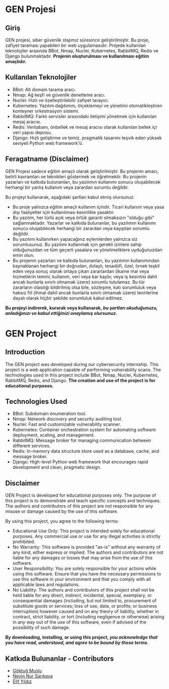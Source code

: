 # GEN Projesi

## Giriş
GEN projesi, siber güvenlik stajımız süresince geliştirilmiştir. Bu proje, zafiyet taraması yapabilen bir web uygulamasıdır. Projede kullanılan teknolojiler arasında BBot, Nmap, Nuclei, Kubernetes, RabbitMQ, Redis ve Django bulunmaktadır. **Projenin oluşturulması ve kullanılması eğitim amaçlıdır.**

## Kullanılan Teknolojiler
* BBot: Alt domain tarama aracı.
* Nmap: Ağ keşfi ve güvenlik denetleme aracı.
* Nuclei: Hızlı ve özelleştirilebilir zafiyet tarayıcı.
* Kubernetes: Yazılım dağıtımını, ölçeklemeyi ve yönetimi otomatikleştiren konteyner orkestrasyon sistemi.
* RabbitMQ: Farklı servisler arasındaki iletişimi yönetmek için kullanılan mesaj aracısı.
* Redis: Veritabanı, önbellek ve mesaj aracısı olarak kullanılan bellek içi veri yapısı deposu.
* Django: Hızlı geliştirme ve temiz, pragmatik tasarımı teşvik eden yüksek seviyeli Python web framework'ü.

## Feragatname (Disclaimer)
GEN Projesi sadece eğitim amaçlı olarak geliştirilmiştir. Bu projenin amacı, belirli kavramları ve teknikleri göstermek ve öğretmektir. Bu projenin yazarları ve katkıda bulunanları, bu yazılımın kullanımı sonucu oluşabilecek herhangi bir yanlış kullanım veya zarardan sorumlu değildir.

Bu projeyi kullanarak, aşağıdaki şartları kabul etmiş olursunuz:

* Bu proje yalnızca eğitim amaçlı kullanım içindir. Ticari kullanım veya yasa dışı faaliyetler için kullanılması kesinlikle yasaktır.
* Bu yazılım, her türlü açık veya örtük garanti olmaksızın "olduğu gibi" sağlanmaktadır. Yazarlar ve katkıda bulunanlar, bu yazılımın kullanımı sonucu oluşabilecek herhangi bir zarardan veya kayıptan sorumlu değildir.
* Bu yazılımı kullanırken yapacağınız eylemlerden yalnızca siz sorumlusunuz. Bu yazılımı kullanmak için gerekli izinlere sahip olduğunuzdan ve tüm geçerli yasalara ve yönetmeliklere uyduğunuzdan emin olun.
* Bu projenin yazarları ve katkıda bulunanları, bu yazılımın kullanımından kaynaklanan herhangi bir doğrudan, dolaylı, tesadüfi, özel, örnek teşkil eden veya sonuç olarak ortaya çıkan zararlardan (ikame mal veya hizmetlerin temini; kullanım, veri veya kar kaybı; veya iş kesintisi dahil ancak bunlarla sınırlı olmamak üzere) sorumlu tutulamaz. Bu tür zararların olasılığı bildirilmiş olsa bile, sözleşme, katı sorumluluk veya haksız fiil (ihmal dahil ancak bunlarla sınırlı olmamak üzere) teorilerine dayalı olarak hiçbir şekilde sorumluluk kabul edilmez.
  
**Bu projeyi indirerek, kurarak veya kullanarak, _bu şartları okuduğunuzu, anladığınızı ve kabul ettiğinizi onaylamış olursunuz._**


  
# GEN Project
## Introduction
The GEN project was developed during our cybersecurity internship. This project is a web application capable of performing vulnerability scans. The technologies used in this project include BBot, Nmap, Nuclei, Kubernetes, RabbitMQ, Redis, and Django. **The creation and use of the project is for educational purposes.**

## Technologies Used
* BBot: Subdomain enumeration tool.
* Nmap: Network discovery and security auditing tool.
* Nuclei: Fast and customizable vulnerability scanner.
* Kubernetes: Container orchestration system for automating software deployment, scaling, and management.
* RabbitMQ: Message broker for managing communication between different services.
* Redis: In-memory data structure store used as a database, cache, and message broker.
* Django: High-level Python web framework that encourages rapid development and clean, pragmatic design.

## Disclaimer
GEN Project is developed for educational purposes only. The purpose of this project is to demonstrate and teach specific concepts and techniques. The authors and contributors of this project are not responsible for any misuse or damage caused by the use of this software.

By using this project, you agree to the following terms:

* Educational Use Only: This project is intended solely for educational purposes. Any commercial use or use for any illegal activities is strictly prohibited.
* No Warranty: This software is provided "as-is" without any warranty of any kind, either express or implied. The authors and contributors are not liable for any damages or losses that may arise from the use of this software.
* User Responsibility: You are solely responsible for your actions while using this software. Ensure that you have the necessary permissions to use this software in your environment and that you comply with all applicable laws and regulations.
* No Liability: The authors and contributors of this project shall not be held liable for any direct, indirect, incidental, special, exemplary, or consequential damages (including, but not limited to, procurement of substitute goods or services; loss of use, data, or profits; or business interruption) however caused and on any theory of liability, whether in contract, strict liability, or tort (including negligence or otherwise) arising in any way out of the use of this software, even if advised of the possibility of such damage.
  
**By downloading, installing, or using this project, _you acknowledge that you have read, understood, and agree to be bound by these terms._**

## Katkıda Bulunanlar - Contributors

- [Göktuğ Muslu](https://github.com/goktug2jz)
- [Nevin Nur Sarıkaya](https://github.com/nvnsrky)
- [Elif Yıldız](https://github.com/Elifyildizz)
